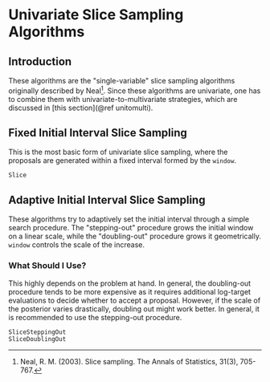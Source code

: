
# Univariate Slice Sampling Algorithms
## Introduction
These algorithms are the "single-variable" slice sampling algorithms originally described by Neal[^N2003].
Since these algorithms are univariate, one has to combine them with univariate-to-multivariate strategies, which are discussed in [this section](@ref unitomulti).

## Fixed Initial Interval Slice Sampling 
This is the most basic form of univariate slice sampling, where the proposals are generated within a fixed interval formed by the `window`.

```@docs
Slice
```

## Adaptive Initial Interval Slice Sampling

These algorithms try to adaptively set the initial interval through a simple search procedure.
The "stepping-out" procedure grows the initial window on a linear scale, while the "doubling-out" procedure grows it geometrically.
`window` controls the scale of the increase.

### What Should I Use?
This highly depends on the problem at hand.
In general, the doubling-out procedure tends to be more expensive as it requires additional log-target evaluations to decide whether to accept a proposal.
However, if the scale of the posterior varies drastically, doubling out might work better.
In general, it is recommended to use the stepping-out procedure.

```@docs
SliceSteppingOut
SliceDoublingOut
```

[^N2003]: Neal, R. M. (2003). Slice sampling. The Annals of Statistics, 31(3), 705-767.
